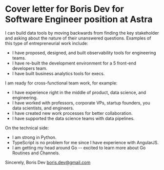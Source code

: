# Cover letter for Boris Dev for Software Engineer position at Astra

I can build data tools by moving backwards from finding the key stakeholder and
asking about the nature of their unanswered questions. Examples of this type of
entrepreneurial work include:

-   I have proposed, designed, and built observability tools for engineering teams.
-   I have re-built the development environment for a 5 front-end developers team.
-   I have built business analytics tools for execs.

I am ready for cross-functional team work, for example:

-   I have experience right in the middle of product, data science, and engineering.
-   I have worked with professors, corporate VPs, startup founders, you data scientists, and engineers.
-   I have created new work processes for better collaboration.
-   I have supported the data science teams with data pipelines.

On the technical side:

-   I am strong in Python.
-   TypeScript is no problem for me since I have experience with AngularJS.
-   I am getting my head around Go -- excited to learn more about Go Routines and Channels.

Sincerely,
Boris Dev
boris.dev@gmail.com
